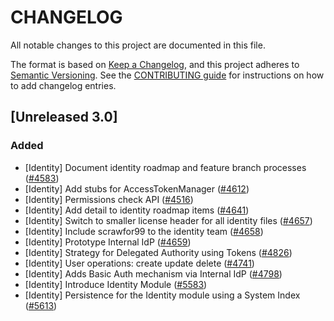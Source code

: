 # CHANGELOG

All notable changes to this project are documented in this file.

The format is based on [Keep a Changelog](https://keepachangelog.com/en/1.0.0/), and this project adheres to [Semantic Versioning](https://semver.org/spec/v2.0.0.html). See the [CONTRIBUTING guide](./CONTRIBUTING.md#Changelog) for instructions on how to add changelog entries.

## [Unreleased 3.0]
### Added
- [Identity] Document identity roadmap and feature branch processes ([#4583](https://github.com/opensearch-project/OpenSearch/pull/4583))
- [Identity] Add stubs for AccessTokenManager  ([#4612](https://github.com/opensearch-project/OpenSearch/pull/4612))
- [Identity] Permissions check API ([#4516](https://github.com/opensearch-project/OpenSearch/pull/4516))
- [Identity] Add detail to identity roadmap items ([#4641](https://github.com/opensearch-project/OpenSearch/pull/4641))
- [Identity] Switch to smaller license header for all identity files ([#4657](https://github.com/opensearch-project/OpenSearch/pull/4657))
- [Identity] Include scrawfor99 to the identity team ([#4658](https://github.com/opensearch-project/OpenSearch/pull/4658))
- [Identity] Prototype Internal IdP ([#4659](https://github.com/opensearch-project/OpenSearch/pull/4659))
- [Identity] Strategy for Delegated Authority using Tokens ([#4826](https://github.com/opensearch-project/OpenSearch/pull/4826))
- [Identity] User operations: create update delete ([#4741](https://github.com/opensearch-project/OpenSearch/pull/4741))
- [Identity] Adds Basic Auth mechanism via Internal IdP ([#4798](https://github.com/opensearch-project/OpenSearch/pull/4798))
- [Identity] Introduce Identity Module ([#5583](https://github.com/opensearch-project/OpenSearch/pull/5583))
- [Identity] Persistence for the Identity module using a System Index ([#5613](https://github.com/opensearch-project/OpenSearch/pull/5613))
